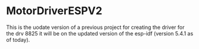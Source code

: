 # MotorDriverESPV2
This is the uodate version of a previous project for creating the driver for the drv 8825 it will be on the updated version of the esp-idf (version 5.4.1 as of today).

